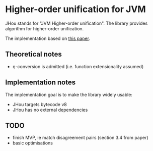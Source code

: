 # Higher-order unification for JVM

JHou stands for "JVM Higher-order unification".
The library provides algorithm for higher-order unification.

The implementation based on
[this paper](https://www21.in.tum.de/teaching/sar/SS20/5.pdf).

## Theoretical notes

* η-conversion is admitted (i.e. function extensionality assumed)

## Implementation notes

The implementation goal is to make the library widely usable:

* JHou targets bytecode v8
* JHou has no external dependencies

## TODO

* finish MVP, ie match disagreement pairs (section 3.4 from paper)
* basic optimisations